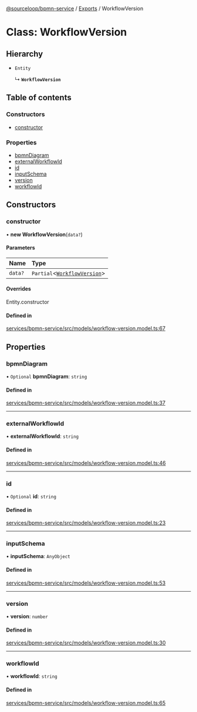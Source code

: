 [@sourceloop/bpmn-service](../README.md) / [Exports](../modules.md) / WorkflowVersion

# Class: WorkflowVersion

## Hierarchy

- `Entity`

  ↳ **`WorkflowVersion`**

## Table of contents

### Constructors

- [constructor](WorkflowVersion.md#constructor)

### Properties

- [bpmnDiagram](WorkflowVersion.md#bpmndiagram)
- [externalWorkflowId](WorkflowVersion.md#externalworkflowid)
- [id](WorkflowVersion.md#id)
- [inputSchema](WorkflowVersion.md#inputschema)
- [version](WorkflowVersion.md#version)
- [workflowId](WorkflowVersion.md#workflowid)

## Constructors

### constructor

• **new WorkflowVersion**(`data?`)

#### Parameters

| Name | Type |
| :------ | :------ |
| `data?` | `Partial`<[`WorkflowVersion`](WorkflowVersion.md)\> |

#### Overrides

Entity.constructor

#### Defined in

[services/bpmn-service/src/models/workflow-version.model.ts:67](https://github.com/sourcefuse/loopback4-microservice-catalog/blob/6c16af104/services/bpmn-service/src/models/workflow-version.model.ts#L67)

## Properties

### bpmnDiagram

• `Optional` **bpmnDiagram**: `string`

#### Defined in

[services/bpmn-service/src/models/workflow-version.model.ts:37](https://github.com/sourcefuse/loopback4-microservice-catalog/blob/6c16af104/services/bpmn-service/src/models/workflow-version.model.ts#L37)

___

### externalWorkflowId

• **externalWorkflowId**: `string`

#### Defined in

[services/bpmn-service/src/models/workflow-version.model.ts:46](https://github.com/sourcefuse/loopback4-microservice-catalog/blob/6c16af104/services/bpmn-service/src/models/workflow-version.model.ts#L46)

___

### id

• `Optional` **id**: `string`

#### Defined in

[services/bpmn-service/src/models/workflow-version.model.ts:23](https://github.com/sourcefuse/loopback4-microservice-catalog/blob/6c16af104/services/bpmn-service/src/models/workflow-version.model.ts#L23)

___

### inputSchema

• **inputSchema**: `AnyObject`

#### Defined in

[services/bpmn-service/src/models/workflow-version.model.ts:53](https://github.com/sourcefuse/loopback4-microservice-catalog/blob/6c16af104/services/bpmn-service/src/models/workflow-version.model.ts#L53)

___

### version

• **version**: `number`

#### Defined in

[services/bpmn-service/src/models/workflow-version.model.ts:30](https://github.com/sourcefuse/loopback4-microservice-catalog/blob/6c16af104/services/bpmn-service/src/models/workflow-version.model.ts#L30)

___

### workflowId

• **workflowId**: `string`

#### Defined in

[services/bpmn-service/src/models/workflow-version.model.ts:65](https://github.com/sourcefuse/loopback4-microservice-catalog/blob/6c16af104/services/bpmn-service/src/models/workflow-version.model.ts#L65)
